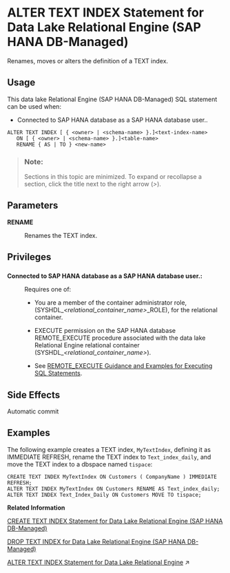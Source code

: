 <!-- loio979f1f112e474dd0bc116ae2ded88f35 -->

# ALTER TEXT INDEX Statement for Data Lake Relational Engine \(SAP HANA DB-Managed\)

Renames, moves or alters the definition of a TEXT index.



<a name="loio979f1f112e474dd0bc116ae2ded88f35__section_dks_21d_ybc"/>

## Usage

This data lake Relational Engine \(SAP HANA DB-Managed\) SQL statement can be used when:

-   Connected to SAP HANA database as a SAP HANA database user..



```
ALTER TEXT INDEX [ { <owner> | <schema-name> }.]<text-index-name>
   ON [ { <owner> | <schema-name> }.]<table-name>  
   RENAME { AS | TO } <new-name>
```



> ### Note:  
> Sections in this topic are minimized. To expand or recollapse a section, click the title next to the right arrow \(*\>*\).



<a name="loio979f1f112e474dd0bc116ae2ded88f35__section_zrz_fbd_ybc"/>

## Parameters


<dl>
<dt><b>

RENAME

</b></dt>
<dd>

Renames the TEXT index.



</dd>
</dl>



<a name="loio979f1f112e474dd0bc116ae2ded88f35__section_ezq_gbd_ybc"/>

## Privileges



### 


<dl>
<dt><b>

Connected to SAP HANA database as a SAP HANA database user.:

</b></dt>
<dd>

Requires one of:

-   You are a member of the container administrator role, \(SYSHDL\_*<relational\_container\_name\>*\_ROLE\), for the relational container.
-   EXECUTE permission on the SAP HANA database REMOTE\_EXECUTE procedure associated with the data lake Relational Engine relational container \(SYSHDL\_*<relational\_container\_name\>*\).

-   See [REMOTE\_EXECUTE Guidance and Examples for Executing SQL Statements](remote-execute-guidance-and-examples-for-executing-sql-statements-fd99ac0.md).




</dd>
</dl>



<a name="loio979f1f112e474dd0bc116ae2ded88f35__section_uqn_rdd_ybc"/>

## Side Effects

Automatic commit



<a name="loio979f1f112e474dd0bc116ae2ded88f35__section_zhf_sdd_ybc"/>

## Examples

The following example creates a TEXT index, `MyTextIndex`, defining it as IMMEDIATE REFRESH, rename the TEXT index to `Text_index_daily`, and move the TEXT index to a dbspace named `tispace`:

```
CREATE TEXT INDEX MyTextIndex ON Customers ( CompanyName ) IMMEDIATE REFRESH;
ALTER TEXT INDEX MyTextIndex ON Customers RENAME AS Text_index_daily;
ALTER TEXT INDEX Text_Index_Daily ON Customers MOVE TO tispace;
```

**Related Information**  


[CREATE TEXT INDEX Statement for Data Lake Relational Engine \(SAP HANA DB-Managed\)](create-text-index-statement-for-data-lake-relational-engine-sap-hana-db-managed-11447f8.md "Creates a TEXT index and specifies the text configuration object to use.")

[DROP TEXT INDEX for Data Lake Relational Engine \(SAP HANA DB-Managed\)](drop-text-index-for-data-lake-relational-engine-sap-hana-db-managed-986e405.md "Removes a TEXT index from the database.")

[ALTER TEXT INDEX Statement for Data Lake Relational Engine](https://help.sap.com/viewer/19b3964099384f178ad08f2d348232a9/2024_3_QRC/en-US/a602711784f21015955aed036a843754.html "Renames, moves or alters the definition of a TEXT index.") :arrow_upper_right:

